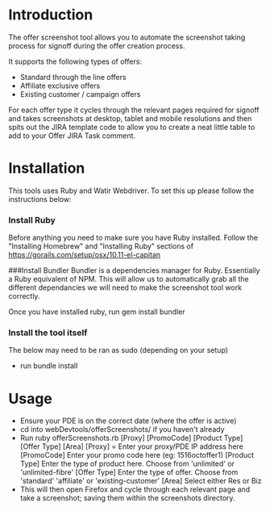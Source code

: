 # Introduction
The offer screenshot tool allows you to automate the screenshot taking process for signoff during the offer creation process.

It supports the following types of offers:
- Standard through the line offers
- Affiliate exclusive offers
- Existing customer / campaign offers

For each offer type it cycles through the relevant pages required for signoff and takes screenshots at desktop, tablet and mobile resolutions and then spits out the JIRA template code to allow you to create a neat little table to add to your Offer JIRA Task comment.

# Installation
This tools uses Ruby and Watir Webdriver. To set this up please follow the instructions below:

### Install Ruby
Before anything you need to make sure you have Ruby installed. Follow the "Installing Homebrew" and "Installing Ruby" sections of https://gorails.com/setup/osx/10.11-el-capitan

###Install Bundler
Bundler is a dependencies manager for Ruby. Essentially a Ruby equivalent of NPM. This will allow us to automatically grab all the different dependancies we will need to make the screenshot tool work correctly.

Once you have installed ruby, run gem install bundler

### Install the tool itself
The below may need to be ran as sudo (depending on your setup)
- run bundle install

# Usage
- Ensure your PDE is on the correct date (where the offer is active)
- cd into webDevtools/offerScreenshots/ if you haven't already
- Run ruby offerScreenshots.rb [Proxy] [PromoCode] [Product Type] [Offer Type] [Area]
	[Proxy] = Enter your proxy/PDE IP address here
	[PromoCode] Enter your promo code here (eg: 1516octoffer1)
	[Product Type] Enter the type of product here. Choose from 'unlimited' or 'unlimited-fibre'
	[Offer Type] Enter the type of offer. Choose from 'standard' 'affiliate' or 'existing-customer'
	[Area] Select either Res or Biz
- This will then open Firefox and cycle through each relevant page and take a screenshot; saving them within the screenshots directory.